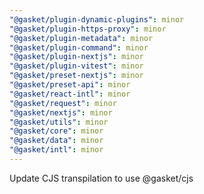 ```yaml
---
"@gasket/plugin-dynamic-plugins": minor
"@gasket/plugin-https-proxy": minor
"@gasket/plugin-metadata": minor
"@gasket/plugin-command": minor
"@gasket/plugin-nextjs": minor
"@gasket/plugin-vitest": minor
"@gasket/preset-nextjs": minor
"@gasket/preset-api": minor
"@gasket/react-intl": minor
"@gasket/request": minor
"@gasket/nextjs": minor
"@gasket/utils": minor
"@gasket/core": minor
"@gasket/data": minor
"@gasket/intl": minor
---
```


Update CJS transpilation to use @gasket/cjs
